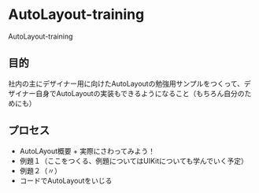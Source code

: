 # AutoLayout-training
AutoLayout-training

## 目的

社内の主にデザイナー用に向けたAutoLayoutの勉強用サンプルをつくって、デザイナー自身でAutoLayoutの実装もできるようになること（もちろん自分のためにも）

## プロセス

* AutoLAyout概要 + 実際にさわってみよう！
* 例題１（ここをつくる、例題についてはUIKitについても学んでいく予定）
* 例題２（〃）
* コードでAutoLayoutをいじる

